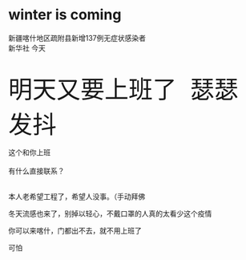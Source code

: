 # winter is coming


新疆喀什地区疏附县新增137例无症状感染者​<br />
新华社 今天<br />
<br />
<br />
<font size="7">明天又要上班了&nbsp;&nbsp;瑟瑟发抖</font>

这个和你上班<br />
<br />
有什么直接联系？<br />
<br />
<img src="static/image/smiley/default/shocked.gif" smilieid="6" border="0" alt="" /><img src="static/image/smiley/default/shocked.gif" smilieid="6" border="0" alt="" /><img src="static/image/smiley/default/shocked.gif" smilieid="6" border="0" alt="" />

本人老希望工程了，希望人没事。（手动拜佛<img id="aimg_I5t5Q" onclick="zoom(this, this.src, 0, 0, 0)" class="zoom" src="https://cdn.jsdelivr.net/gh/hishis/forum-master/public/images/patch.gif" onmouseover="img_onmouseoverfunc(this)" onload="thumbImg(this)" border="0" alt="" />

冬天流感也来了，别掉以轻心，不戴口罩的人真的太看少这个疫情

你可以来喀什，门都出不去，就不用上班了

可怕
